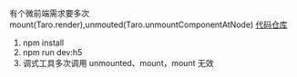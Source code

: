 有个微前端需求要多次 mount(Taro.render),unmouted(Taro.unmountComponentAtNode)
[代码仓库](https://github.com/ishanyang/taro-exmaple-mount-unmount)

1. npm install
2. npm run dev:h5
3. 调式工具多次调用 unmounted、mount，mount 无效
